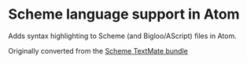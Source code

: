 # Scheme language support in Atom

Adds syntax highlighting to Scheme (and Bigloo/AScript) files in Atom.

Originally converted from the [Scheme TextMate bundle](https://github.com/textmate/scheme.tmbundle)
